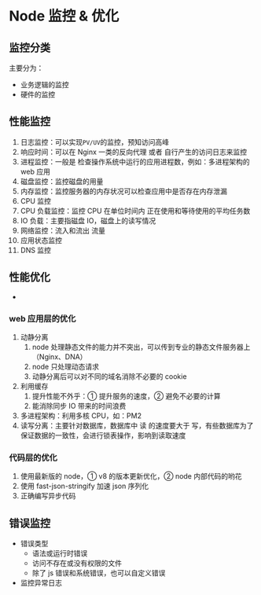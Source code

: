 # Node 监控 & 优化

## 监控分类

主要分为：

- 业务逻辑的监控
- 硬件的监控

## 性能监控

1. 日志监控：可以实现`PV/UV`的监控，预知访问高峰
2. 响应时间：可以在 Nginx 一类的反向代理 或者 自行产生的访问日志来监控
3. 进程监控：一般是 检查操作系统中运行的应用进程数，例如：多进程架构的 web 应用
4. 磁盘监控：监控磁盘的用量
5. 内存监控：监控服务器的内存状况可以检查应用中是否存在内存泄漏
6. CPU 监控
7. CPU 负载监控：监控 CPU 在单位时间内 正在使用和等待使用的平均任务数
8. IO 负载：主要指磁盘 IO，磁盘上的读写情况
9. 网络监控：流入和流出 流量
10. 应用状态监控
11. DNS 监控

## 性能优化

-

### web 应用层的优化

1. 动静分离
   1. node 处理静态文件的能力并不突出，可以传到专业的静态文件服务器上（Nginx、DNA）
   2. node 只处理动态请求
   3. 动静分离后可以对不同的域名消除不必要的 cookie
2. 利用缓存
   1. 提升性能不外乎：① 提升服务的速度，② 避免不必要的计算
   2. 能消除同步 IO 带来的时间浪费
3. 多进程架构：利用多核 CPU，如：PM2
4. 读写分离：主要针对数据库，数据库中 读 的速度要大于 写，有些数据库为了保证数据的一致性，会进行锁表操作，影响到读取速度

### 代码层的优化

1. 使用最新版的 node，① v8 的版本更新优化，② node 内部代码的哟花
2. 使用 fast-json-stringify 加速 json 序列化
3. 正确编写异步代码

## 错误监控

- 错误类型
  - 语法或运行时错误
  - 访问不存在或没有权限的文件
  - 除了 js 错误和系统错误，也可以自定义错误
- 监控异常日志
